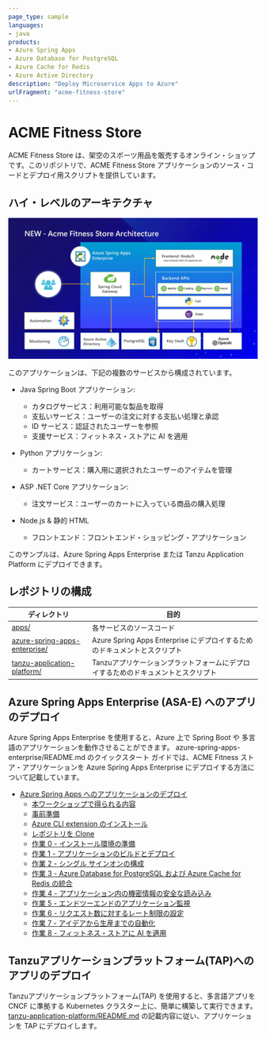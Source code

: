 ```yaml
---
page_type: sample
languages:
- java
products:
- Azure Spring Apps
- Azure Database for PostgreSQL
- Azure Cache for Redis
- Azure Active Directory
description: "Deploy Microservice Apps to Azure"
urlFragment: "acme-fitness-store"
---
```

# ACME Fitness Store

ACME Fitness Store は、架空のスポーツ用品を販売するオンライン・ショップです。このリポジトリで、ACME Fitness Store アプリケーションのソース・コードとデプロイ用スクリプトを提供しています。

## ハイ・レベルのアーキテクチャ
![An image showing the services involved in the ACME Fitness Store. It depicts the applications and their dependencies](./azure-spring-apps-enterprise/media/acme-fitness-store-architecture.jpg)

このアプリケーションは、下記の複数のサービスから構成されています。

* Java Spring Boot アプリケーション:
  * カタログサービス：利用可能な製品を取得
  * 支払いサービス：ユーザーの注文に対する支払い処理と承認
  * ID サービス：認証されたユーザーを参照
  * 支援サービス：フィットネス・ストアに AI を適用

* Python アプリケーション:
  * カートサービス：購入用に選択されたユーザーのアイテムを管理

* ASP .NET Core アプリケーション:
  * 注文サービス：ユーザーのカートに入っている商品の購入処理

* Node.js & 静的 HTML
  * フロントエンド：フロントエンド・ショッピング・アプリケーション

このサンプルは、Azure Spring Apps Enterprise または Tanzu Application Platform にデプロイできます。

## レポジトリの構成

| ディレクトリ                                                        | 目的 |
| ---------------------------------------------------------------- | ------------- |
| [apps/](../../apps)                                                   | 各サービスのソースコード  |
| [azure-spring-apps-enterprise/](./azure-spring-apps-enterprise)   | Azure Spring Apps Enterprise にデプロイするためのドキュメントとスクリプト |
| [tanzu-application-platform/](../../tanzu-application-platform)       | Tanzuアプリケーションプラットフォームにデプロイするためのドキュメントとスクリプト |

## Azure Spring Apps Enterprise (ASA-E) へのアプリのデプロイ

Azure Spring Apps Enterprise を使用すると、Azure 上で Spring Boot や 多言語のアプリケーションを動作させることができます。
azure-spring-apps-enterprise/README.md のクイックスタート ガイドでは、ACME Fitness ストア・アプリケーションを Azure Spring Apps Enterprise にデプロイする方法について記載しています。

* [Azure Spring Apps へのアプリケーションのデプロイ](./azure-spring-apps-enterprise/README.md#deploy-spring-boot-apps-to-azure)
  * [本ワークショップで得られる内容](./azure-spring-apps-enterprise/README.md#本ワークショップで得られる内容)
  * [事前準備](./azure-spring-apps-enterprise/README.md#事前準備)
  * [Azure CLI extension のインストール](./azure-spring-apps-enterprise/README.md#azure-cli-extension-のインストール)
  * [レポジトリを Clone](./azure-spring-apps-enterprise/README.md#レポジトリを-clone)
  * [作業 0 - インストール環境の準備](./azure-spring-apps-enterprise/README.md#作業-0---インストール環境の準備)  
  * [作業 1 - アプリケーションのビルドとデプロイ](./azure-spring-apps-enterprise/README.md#作業-1---アプリケーションのビルドとデプロイ)
  * [作業 2 - シングル サインオンの構成](./azure-spring-apps-enterprise/README.md#作業-2---シングル-サインオンの構成)
  * [作業 3 - Azure Database for PostgreSQL および Azure Cache for Redis の統合](./azure-spring-apps-enterprise/README.md#作業-3---azure-database-for-postgresql-および-azure-cache-for-redis-の統合)
  * [作業 4 - アプリケーション内の機密情報の安全な読み込み](./azure-spring-apps-enterprise/README.md#作業-4---アプリケーション内の機密情報の安全な読み込み)
  * [作業 5 - エンドツーエンドのアプリケーション監視](./azure-spring-apps-enterprise/README.md#作業-5---エンドツーエンドのアプリケーション監視)
  * [作業 6 - リクエスト数に対するレート制限の設定](./azure-spring-apps-enterprise/README.md#作業-6---リクエスト数に対するレート制限の設定)
  * [作業 7 - アイデアから生産までの自動化](./azure-spring-apps-enterprise/README.md#作業-7---アイデアから生産までの自動化)
  * [作業 8 - フィットネス・ストアに AI を適用](./azure-spring-apps-enterprise/README.md#作業-8---フィットネスストアに-ai-を適用)

## Tanzuアプリケーションプラットフォーム(TAP)へのアプリのデプロイ

Tanzuアプリケーションプラットフォーム(TAP) を使用すると、多言語アプリを CNCF に準拠する Kubernetes クラスター上に、簡単に構築して実行できます。
[tanzu-application-platform/README.md](./tanzu-application-platform/README.md) の記載内容に従い、アプリケーションを TAP にデプロイします。
